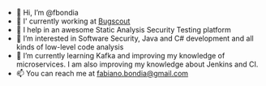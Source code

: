 - 👋 Hi, I’m @fbondia
- :microscope: I' currently working at [Bugscout](https://bugscout.io/)
- :lock_with_ink_pen: I help in an awesome Static Analysis Security Testing platform
- 👀 I’m interested in Software Security, Java and C# development and all kinds of low-level code analysis
- 🌱 I’m currently learning Kafka and improving my knowledge of microservices. I am also improving my knowledge about Jenkins and CI.
- 📫 You can reach me at fabiano.bondia@gmail.com

<!---
fbondia/fbondia is a ✨ special ✨ repository because its `README.md` (this file) appears on your GitHub profile.
You can click the Preview link to take a look at your changes.
--->
